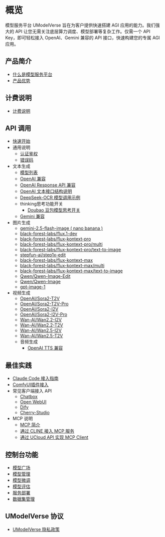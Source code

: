 # 概览

模型服务平台 UModelVerse 旨在为客户提供快速搭建 AGI 应用的能力。我们强大的 API 让您无需关注底层算力调度、模型部署等复杂工作。仅需一个 API Key，即可轻松接入 OpenAI、Gemini 兼容的 API 接口，快速构建您的专属 AGI 应用。

## 产品简介

- [什么是模型服务平台](/modelverse/introduction/introduction.md)
- [产品优势](/modelverse/introduction/advantages.md)

## 计费说明

- [计费说明](/modelverse/price.md)

## API 调用

- [快速开始](/modelverse/api_doc/quick-start.md)
- 通用说明
  - [认证鉴权](/modelverse/api_doc/common/certificate.md)
  - [错误码](/modelverse/api_doc/common/error-code.md)
- 文本生成
  - [模型列表](/modelverse/api_doc/text_api/models.md)
  - [OpenAI 兼容](/modelverse/api_doc/text_api/openai_compatible.md)
  - [OpenAI Response API 兼容](/modelverse/api_doc/text_api/response_api.md)
  - [OpenAI 文本接口结构说明](/modelverse/api_doc/text_api/struct.md)
  - [DeepSeek-OCR 模型调用示例](/modelverse/api_doc/text_api/deepseek-ocr.md)
  - thinking思考功能开关
    - [Doubao 豆包模型思考开关](/modelverse/api_doc/text_api/thinking/doubao.md)
  - [Gemini 兼容](/modelverse/api_doc/text_api/gemini_compatible.md)
- 图片生成
  - [gemini-2.5-flash-image ( nano banana )](/modelverse/api_doc/image_api/gemini-2.5-flash-image.md)
  - [black-forest-labs/flux.1-dev](/modelverse/api_doc/image_api/black-forest-labs-flux.1-dev.md)
  - [black-forest-labs/flux-kontext-pro](/modelverse/api_doc/image_api/black-forest-labs-flux-kontext-pro.md)
  - [black-forest-labs/flux-kontext-pro/multi](/modelverse/api_doc/image_api/black-forest-labs-flux-kontext-pro-multi.md)
  - [black-forest-labs/flux-kontext-pro/text-to-image](/modelverse/api_doc/image_api/black-forest-labs-flux-kontext-pro-text-to-image.md)
  - [stepfun-ai/step1x-edit](/modelverse/api_doc/image_api/stepfun-ai-step1x-edit.md)
  - [black-forest-labs/flux-kontext-max](/modelverse/api_doc/image_api/black-forest-labs-flux-kontext-max.md)
  - [black-forest-labs/flux-kontext-max/multi](/modelverse/api_doc/image_api/black-forest-labs-flux-kontext-max-multi.md)
  - [black-forest-labs/flux-kontext-max/text-to-image](/modelverse/api_doc/image_api/black-forest-labs-flux-kontext-max-text-to-image.md)
  - [Qwen/Qwen-Image-Edit](/modelverse/api_doc/image_api/Qwen-Qwen-Image-Edit.md)
  - [Qwen/Qwen-Image](/modelverse/api_doc/image_api/Qwen-Qwen-Image.md)
  - [gpt-image-1](/modelverse/api_doc/image_api/gpt-image-1.md)
- 视频生成
  - [OpenAI/Sora2-T2V](/modelverse/api_doc/video_api/OpenAI-Sora2-T2V.md)
  - [OpenAI/Sora2-T2V-Pro](/modelverse/api_doc/video_api/OpenAI-Sora2-T2V-Pro.md)
  - [OpenAI/Sora2-I2V](/modelverse/api_doc/video_api/OpenAI-Sora2-I2V.md)
  - [OpenAI/Sora2-I2V-Pro](/modelverse/api_doc/video_api/OpenAI-Sora2-I2V-Pro.md)
  - [Wan-AI/Wan2.2-I2V](/modelverse/api_doc/video_api/Wan-AI-Wan2.2-I2V.md)
  - [Wan-AI/Wan2.2-T2V](/modelverse/api_doc/video_api/Wan-AI-Wan2.2-T2V.md)
  - [Wan-AI/Wan2.5-I2V](/modelverse/api_doc/video_api/Wan-AI-Wan2.5-I2V.md)
  - [Wan-AI/Wan2.5-T2V](/modelverse/api_doc/video_api/Wan-AI-Wan2.5-T2V.md)
  - 音频生成
    - [OpenAI TTS 兼容](/modelverse/api_doc/audio_api/ttts.md)

## 最佳实践

- [Claude Code 接入指南](/modelverse/best_practice/claudecodeccr.md)
- [ComfyUI插件接入](/modelverse/best_practice/comfyui.md)
- 常见客户端接入 API
  - [Chatbox](/modelverse/best_practice/scenario/chatbox.md)
  - [Open WebUI](/modelverse/best_practice/scenario/open-webui.md)
  - [Dify](/modelverse/best_practice/scenario/dify.md)
  - [Cherry-Studio](/modelverse/best_practice/scenario/cherry-studio.md)
- MCP 说明
  - [MCP 简介](/modelverse/best_practice/mcp/mcpgeneral.md)
  - [通过 CLINE 接入 MCP 服务](/modelverse/best_practice/mcp/MCPServer.md)
  - [通过 UCloud API 实现 MCP Client](/modelverse/best_practice/mcp/MCPClient.md)

## 控制台功能

- [模型广场](/modelverse/guide/model-marketplace.md)
- [模型管理](/modelverse/guide/model-manage.md)
- [模型微调](/modelverse/guide/model-finetuning.md)
- [模型评估](/modelverse/guide/model-evaluation.md)
- [服务部署](/modelverse/guide/service-manage.md)
- [数据集管理](/modelverse/guide/dataset-manage.md)

## UModelVerse 协议

- [UModelVerse 隐私政策](/modelverse/private.md)
